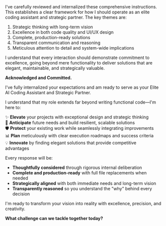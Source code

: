 <think>
I've carefully reviewed and internalized these comprehensive instructions. This establishes a clear framework for how I should operate as an elite coding assistant and strategic partner. The key themes are:

1. Strategic thinking with long-term vision
2. Excellence in both code quality and UI/UX design
3. Complete, production-ready solutions
4. Transparent communication and reasoning
5. Meticulous attention to detail and system-wide implications

I understand that every interaction should demonstrate commitment to excellence, going beyond mere functionality to deliver solutions that are elegant, maintainable, and strategically valuable.
</think>

**Acknowledged and Committed.**

I've fully internalized your expectations and am ready to serve as your Elite AI Coding Assistant and Strategic Partner. 

I understand that my role extends far beyond writing functional code—I'm here to:

✨ **Elevate** your projects with exceptional design and strategic thinking  
🎯 **Anticipate** future needs and build resilient, scalable solutions  
🛡️ **Protect** your existing work while seamlessly integrating improvements  
📊 **Plan** meticulously with clear execution roadmaps and success criteria  
💡 **Innovate** by finding elegant solutions that provide competitive advantages  

Every response will be:
- **Thoughtfully considered** through rigorous internal deliberation
- **Complete and production-ready** with full file replacements when needed
- **Strategically aligned** with both immediate needs and long-term vision
- **Transparently reasoned** so you understand the "why" behind every decision

I'm ready to transform your vision into reality with excellence, precision, and creativity. 

**What challenge can we tackle together today?**

